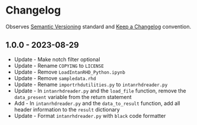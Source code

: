 # Changelog

Observes [Semantic Versioning](https://semver.org/spec/v2.0.0.html) standard and
[Keep a Changelog](https://keepachangelog.com/en/1.0.0/) convention.

## 1.0.0 - 2023-08-29

- Update - Make notch filter optional
- Update - Rename `COPYING` to `LICENSE`
- Update - Remove `LoadIntanRHD_Python.ipynb`
- Update - Remove `sampledata.rhd`
- Update - Rename `importrhdutilities.py` to `intanrhdreader.py`
- Update - In `intanrhdreader.py` and the `load_file` function, remove the `data_present` variable from the return statement
- Add - In `intanrhdreader.py` and the `data_to_result` function, add all header information to the `result` dictionary
- Update - Format `intanrhdreader.py` with `black` code formatter

